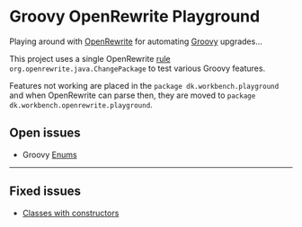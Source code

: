 # Groovy OpenRewrite Playground

Playing around with [OpenRewrite](https://docs.openrewrite.org) for automating [Groovy](https://groovy-lang.org/) upgrades...

This project uses a single OpenRewrite [rule](https://docs.openrewrite.org/recipes/java/changepackage) `org.openrewrite.java.ChangePackage` to test various Groovy features.

Features not working are placed in the `package dk.workbench.playground` and when OpenRewrite can parse then, they are
moved to `package dk.workbench.openrewrite.playground`.

## Open issues

- Groovy [Enums](./src/main/groovy/dk/workbench/playground/EnumExample.groovy)

---

## Fixed issues

- [Classes with constructors](./docs/classes-with-constructors.md)